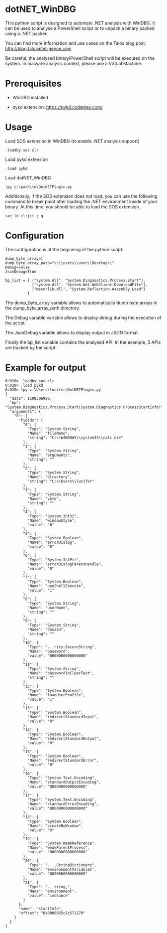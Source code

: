 # dotNET_WinDBG

This python script is designed to automate .NET analysis with WinDBG. It can be used to analyse a PowerShell script or to unpack a binary packed using a .NET packer.

You can find more information and use cases on the Talos blog post: http://blog.talosintelligence.com

Be careful, the analysed binary/PowerShell script will be executed on the system. In malware analysis context, please use a Virtual Machine.

# Prerequisites

* WinDBG installed

* pykd extension: https://pykd.codeplex.com/

# Usage

Load SOS extension in WinDBG (to enable .NET analysis support)

```
.loadby sos clr
```

Load pykd extension

```
.load pykd
```

Load dotNET_WinDBG

```
!py c:\path\to\DotNETPlugin.py
```

Additionally, if the SOS extension does not load, you can use the following command to break point after loading the .NET environment inside of your binary. At this time, you should be able to load the SOS extension.

```
sxe ld clrjit ; g
```

# Configuration

The configuration is at the beginning of the python script:

```
dump_byte_array=1
dump_byte_array_path="c:\\users\\user\\Desktop\\"
Debug=False
JsonDebug=True

bp_list = [ ["system.dll", "System.Diagnostics.Process.Start"],
            ["system.dll", "System.Net.WebClient.DownloadFile"],
            ["mscorlib.dll", "System.Reflection.Assembly.Load"]
          ]
```

The dump_byte_array variable allows to automatically dump byte arrays in the dump_byte_array_path directory.

The Debug variable variable allows to display debug during the execution of the script.

The JsonDebug variable allows to display output in JSON format.

Finally the bp_list variable contains the analysed API. In the example, 3 APIs are tracked by the script.

# Example for output

```
0:020> .loadby sos clr
0:020> .load pykd
0:020> !py c:\Users\lucifer\DotNETPlugin.py
{
  "date": 1500306926, 
  "bp": "System.Diagnostics.Process.Start(System.Diagnostics.ProcessStartInfo)", 
  "arguments": {
    "0": {
      "fields": {
        "0": {
          "Type": "System.String", 
          "Name": "fileName", 
          "string": "C:\\WINDOWS\\system32\\calc.exe"
        }, 
        "1": {
          "Type": "System.String", 
          "Name": "arguments", 
          "string": ""
        }, 
        "2": {
          "Type": "System.String", 
          "Name": "directory", 
          "string": "C:\\Users\\lucifer"
        }, 
        "3": {
          "Type": "System.String", 
          "Name": "verb", 
          "string": ""
        }, 
        "4": {
          "Type": "System.Int32", 
          "Name": "windowStyle", 
          "value": "0"
        }, 
        "5": {
          "Type": "System.Boolean", 
          "Name": "errorDialog", 
          "value": "0"
        }, 
        "6": {
          "Type": "System.IntPtr", 
          "Name": "errorDialogParentHandle", 
          "value": "0"
        }, 
        "7": {
          "Type": "System.Boolean", 
          "Name": "useShellExecute", 
          "value": "1"
        }, 
        "8": {
          "Type": "System.String", 
          "Name": "userName", 
          "string": ""
        }, 
        "9": {
          "Type": "System.String", 
          "Name": "domain", 
          "string": ""
        }, 
        "10": {
          "Type": "...rity.SecureString", 
          "Name": "password", 
          "value": "0000000000000000"
        }, 
        "11": {
          "Type": "System.String", 
          "Name": "passwordInClearText", 
          "string": ""
        }, 
        "12": {
          "Type": "System.Boolean", 
          "Name": "loadUserProfile", 
          "value": "1"
        }, 
        "13": {
          "Type": "System.Boolean", 
          "Name": "redirectStandardInput", 
          "value": "0"
        }, 
        "14": {
          "Type": "System.Boolean", 
          "Name": "redirectStandardOutput", 
          "value": "0"
        }, 
        "15": {
          "Type": "System.Boolean", 
          "Name": "redirectStandardError", 
          "value": "0"
        }, 
        "16": {
          "Type": "System.Text.Encoding", 
          "Name": "standardOutputEncoding", 
          "value": "0000000000000000"
        }, 
        "17": {
          "Type": "System.Text.Encoding", 
          "Name": "standardErrorEncoding", 
          "value": "0000000000000000"
        }, 
        "18": {
          "Type": "System.Boolean", 
          "Name": "createNoWindow", 
          "value": "0"
        }, 
        "19": {
          "Type": "System.WeakReference", 
          "Name": "weakParentProcess", 
          "value": "0000000000000000"
        }, 
        "20": {
          "Type": "....StringDictionary", 
          "Name": "environmentVariables", 
          "value": "0000000000000000"
        }, 
        "21": {
          "Type": "...tring,", 
          "Name": "environment", 
          "value": "instance"
        }
      }, 
      "name": "startInfo", 
      "offset": "0x0000025c1c572170"
    }
  }
}
```
